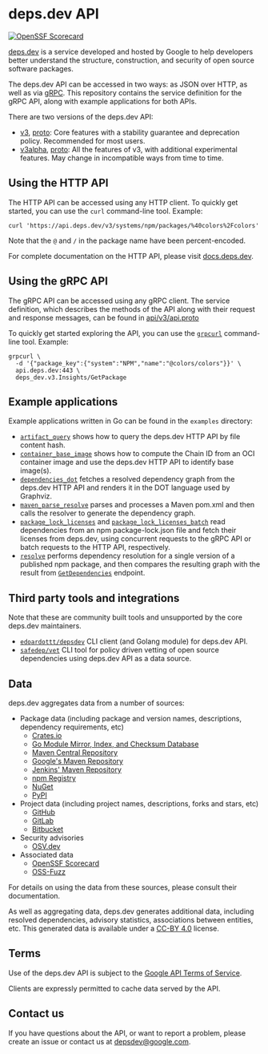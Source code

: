 # deps.dev API

[![OpenSSF Scorecard](https://api.securityscorecards.dev/projects/github.com/google/deps.dev/badge)](https://scorecard.dev/viewer/?uri=github.com/google/deps.dev)

[deps.dev](https://deps.dev/) is a service developed and hosted by Google to
help developers better understand the structure, construction, and security of
open source software packages.

The deps.dev API can be accessed in two ways: as JSON over HTTP, as well as via
[gRPC](https://grpc.io/). This repository contains the service definition for
the gRPC API, along with example applications for both APIs.

There are two versions of the deps.dev API:
- [v3](https://docs.deps.dev/api/v3/), [proto](api/v3/api.proto): Core
  features with a stability guarantee and deprecation policy. Recommended for
  most users.
- [v3alpha](https://docs.deps.dev/api/v3alpha/),
  [proto](api/v3alpha/api.proto): All the features of v3, with additional
  experimental features. May change in incompatible ways from time to time.

## Using the HTTP API

The HTTP API can be accessed using any HTTP client. To quickly get started, you
can use the `curl` command-line tool. Example:

```console
curl 'https://api.deps.dev/v3/systems/npm/packages/%40colors%2Fcolors'
```

Note that the `@` and `/` in the package name have been percent-encoded.

For complete documentation on the HTTP API, please visit
[docs.deps.dev](https://docs.deps.dev/).

## Using the gRPC API

The gRPC API can be accessed using any gRPC client. The service definition,
which describes the methods of the API along with their request and response
messages, can be found in [api/v3/api.proto](api/v3/api.proto)

To quickly get started exploring the API, you can use the
[`grpcurl`](https://github.com/fullstorydev/grpcurl) command-line tool.
Example:

```console
grpcurl \
  -d '{"package_key":{"system":"NPM","name":"@colors/colors"}}' \
  api.deps.dev:443 \
  deps_dev.v3.Insights/GetPackage
```

## Example applications

Example applications written in Go can be found in the `examples` directory:

- [`artifact_query`](examples/go/artifact_query) shows how to query the
  deps.dev HTTP API by file content hash.
- [`container_base_image`](examples/go/container_base_image) shows how to
  compute the Chain ID from an OCI container image and use the deps.dev HTTP
  API to identify base image(s).
- [`dependencies_dot`](examples/go/dependencies_dot) fetches a resolved
  dependency graph from the deps.dev HTTP API and renders it in the DOT
  language used by Graphviz.
- [`maven_parse_resolve`](examples/go/maven_parse_resolve) parses and
  processes a Maven pom.xml and then calls the resolver to generate the
  dependency graph.
- [`package_lock_licenses`](examples/go/package_lock_licenses) and
  [`package_lock_licenses_batch`](examples/go/package_lock_licenses_batch)
  read dependencies from an npm package-lock.json file and fetch their licenses
  from deps.dev, using concurrent requests to the gRPC API or batch requests to
  the HTTP API, respectively.
- [`resolve`](examples/go/resolve) performs dependency resolution for a single
  version of a published npm package, and then compares the resulting graph with
  the result from [`GetDependencies`](https://docs.deps.dev/api/v3alpha/#getdependencies)
  endpoint.

## Third party tools and integrations

Note that these are community built tools and unsupported by the core deps.dev maintainers.

- [`edoardottt/depsdev`](https://github.com/edoardottt/depsdev) CLI client (and Golang module) for deps.dev API.
- [`safedep/vet`](https://github.com/safedep/vet) CLI tool for policy driven vetting of open source dependencies
  using deps.dev API as a data source.

## Data

deps.dev aggregates data from a number of sources:

- Package data (including package and version names, descriptions, dependency requirements, etc)
  - [Crates.io](https://crates.io/)
  - [Go Module Mirror, Index, and Checksum Database](https://index.golang.org/)
  - [Maven Central Repository](https://repo.maven.apache.org/maven2/)
  - [Google's Maven Repository](https://maven.google.com/)
  - [Jenkins' Maven Repository](https://repo.jenkins-ci.org/releases/)
  - [npm Registry](https://registry.npmjs.org/)
  - [NuGet](https://www.nuget.org/)
  - [PyPI](https://pypi.org/)
- Project data (including project names, descriptions, forks and stars, etc)
  - [GitHub](https://github.com/)
  - [GitLab](https://gitlab.com/)
  - [Bitbucket](https://bitbucket.org/)
- Security advisories
  - [OSV.dev](https://osv.dev/)
- Associated data
  - [OpenSSF Scorecard](https://github.com/ossf/scorecard)
  - [OSS-Fuzz](https://google.github.io/oss-fuzz/)

For details on using the data from these sources, please consult their
documentation.

As well as aggregating data, deps.dev generates additional data, including
resolved dependencies, advisory statistics, associations between entities, etc.
This generated data is available under a
[CC-BY 4.0](https://creativecommons.org/licenses/by/4.0/) license.

## Terms

Use of the deps.dev API is subject to the
[Google API Terms of Service](https://developers.google.com/terms).

Clients are expressly permitted to cache data served by the API.

## Contact us

If you have questions about the API, or want to report a problem, please create
an issue or contact us at depsdev@google.com.
